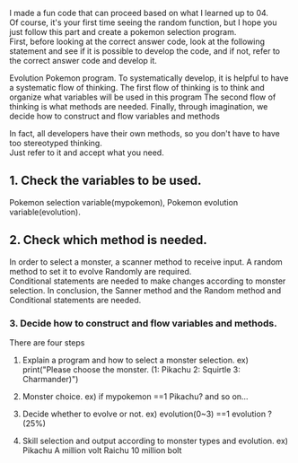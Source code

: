 I made a fun code that can proceed based on what I learned up to 04.  
Of course, it's your first time seeing the random function, but I hope you just follow this part and create a pokemon selection program.  
First, before looking at the correct answer code, look at the following statement and see if it is possible to develop the code, and if not, refer to the correct answer code and develop it. 

Evolution Pokemon program.
To systematically develop, it is helpful to have a systematic flow of thinking. 
The first flow of thinking is to think and organize what variables will be used in this program
The second flow of thinking is what methods are needed.
Finally, through imagination, we decide how to construct and flow variables and methods 

In fact, all developers have their own methods, so you don't have to have too stereotyped thinking.  
Just refer to it and accept what you need.

## 1. Check the variables to be used. 

Pokemon selection variable(mypokemon), Pokemon evolution variable(evolution).

## 2. Check which method is needed. 

In order to select a monster, a scanner method to receive input. 
A random method to set it to evolve Randomly are required.  
Conditional statements are needed to make changes according to monster selection. 
In conclusion, the Sanner method and the Random method and Conditional statements are needed. 

### 3. Decide how to construct and flow variables and methods. 

There are four steps 

1. Explain a program and how to select a monster selection. 
ex) print("Please choose the monster. (1: Pikachu 2: Squirtle 3: Charmander)") 

2. Monster choice. 
ex) if mypokemon ==1 Pikachu? and so on... 

3. Decide whether to evolve or not. 
ex) evolution(0~3) ==1 evolution ? (25%) 

4. Skill selection and output according to monster types and evolution. 
ex) Pikachu A million volt Raichu 10 million bolt 
